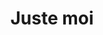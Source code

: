 ---
price: 150
image: "/img/photo-1438761681033-6461ffad8d80.webp"
position: Droite
title: Juste moi
description: Séance pour deux personne, en extérieur ou en studio

---